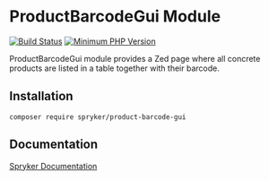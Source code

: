 # ProductBarcodeGui Module
[![Build Status](https://travis-ci.org/spryker/product-barcode-gui.svg)](https://travis-ci.org/spryker/product-barcode-gui)
[![Minimum PHP Version](https://img.shields.io/badge/php-%3E%3D%207.3-8892BF.svg)](https://php.net/)

ProductBarcodeGui module provides a Zed page where all concrete products are listed in a table together with their barcode.

## Installation

```
composer require spryker/product-barcode-gui
```

## Documentation

[Spryker Documentation](https://academy.spryker.com/developing_with_spryker/module_guide/modules.html)
